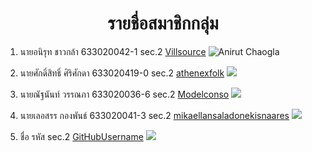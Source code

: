 <center> <h1>รายชื่อสมาชิกกลุ่ม</h1> </center>

1. นายอนิรุท ชาวกล้า 633020042-1 sec.2 [Villsource](https://github.com/VillSource)
![Anirut Chaogla](https://raw.githubusercontent.com/Modelerconso/Lab-4-Software-Engineering/master/media/profile.anirut.jpg)

1. นายศักดิ์สิทธิ์ ศิริศักดา 633020419-0 sec.2 [athenexfolk](https://github.com/athenexfolk)
![](https://raw.githubusercontent.com/Modelerconso/Lab-4-Software-Engineering/master/media/profile.saksit.jpg)

1. นายณัฐนันท์ วรรณภา 633020036-6 sec.2 [Modelconso](https://github.com/Modelerconso)
![](https://raw.githubusercontent.com/Modelerconso/Lab-4-Software-Engineering/master/media/profile.natthanan.jpg)

1. นายเลอสรร กองพันธ์ 633020041-3 sec.2 [mikaellansaladonekisnaares](https://github.com/GitHubUsername)
![](https://raw.githubusercontent.com/Modelerconso/Lab-4-Software-Engineering/master/media/profile.lersan.png)

1. ชื่อ รหัส sec.2 [GitHubUsername](https://github.com/GitHubUsername)
![](picurl)
